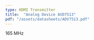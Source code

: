 ```yaml
---
type: HDMI Transmitter
title:  "Analog Device AVD7513"
pdf: "/assets/datasheets/ADV7513.pdf"
---
```


165 MHz